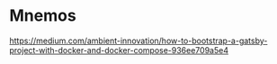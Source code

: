 # Mnemos

https://medium.com/ambient-innovation/how-to-bootstrap-a-gatsby-project-with-docker-and-docker-compose-936ee709a5e4